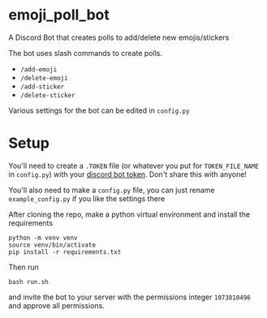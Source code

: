 # emoji_poll_bot
A Discord Bot that creates polls to add/delete new emojis/stickers

The bot uses slash commands to create polls.
- `/add-emoji`
- `/delete-emoji`
- `/add-sticker`
- `/delete-sticker`

Various settings for the bot can be edited in `config.py`

# Setup
You'll need to create a `.TOKEN` file (or whatever you put for `TOKEN_FILE_NAME` in `config.py`) with your [discord bot token](https://www.writebots.com/discord-bot-token/). Don't share this with anyone!

You'll also need to make a `config.py` file, you can just rename `example_config.py` if you like the settings there

After cloning the repo, make a python virtual environment and install the requirements

```
python -m venv venv
source venv/bin/activate
pip install -r requirements.txt
```

Then run

```
bash run.sh
```

and invite the bot to your server with the permissions integer `1073810496` and approve all permissions.
